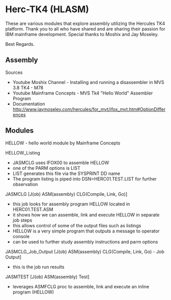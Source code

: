 # Herc-TK4 (HLASM)

These are various modules that explore assembly utilizing the Hercules TK4 platform.
Thank you to all who have shared and are sharing their passion for IBM mainframe development.
Special thanks to Moshix and Jay Moseley.

Best Regards.

Assembly
--------
Sources 
- Youtube Moshix Channel - Installing and running a disassembler in MVS 3.8 TK4 - M78 
- Youtube Mainframe Concepts - MVS Tk4 "Hello World" Assembler Program
- Documentation  http://www.jaymoseley.com/hercules/for_mvt/ifox_mvt.htm#OptionDifferences
             
Modules
--------
HELLOW  - hello world module by Mainframe Concepts 

HELLOW_Listing
- JASMCLG uses IFOX00 to assemble HELLOW
- one of the PARM options is LIST
- LIST generates this file via the SYSPRINT DD name
- The program listing is piped into DSN=HERC01.TEST.LIST for further observation

JASMCLG [J(ob) ASM(assembly) CLG(Compile, Link, Go)]
- this job looks for assembly program HELLOW located in HERC01.TEST.ASM
- it shows how we can assemble, link and execute HELLOW in separate job steps
- this allows control of some of the output files such as listings
- HELLOW is a very simple program that outputs a message to operator console
- can be used to further study assembly instructions and parm options

JASMCLG_Job_Output [J(ob) ASM(assembly) CLG(Compile, Link, Go) - Job Output]
- this is the job run results

JASMTEST [J(ob) ASM(assembly) Test]
- leverages ASMFCLG proc to assemble, link and execute an inline program (HELLOW)  
